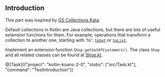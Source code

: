 ## Introduction

This part was inspired by [GS Collections Kata](https://github.com/goldmansachs/gs-collections-kata).

Default collections in Kotlin are Java collections,
but there are lots of useful extension functions for them.
For example, operations that transform a collection to another one, starting with 'to':
[`toSet`](https://kotlinlang.org/api/latest/jvm/stdlib/kotlin.collections/kotlin.-iterable/to-set.html) or
[`toList`](https://kotlinlang.org/api/latest/jvm/stdlib/kotlin.collections/kotlin.-iterable/to-list.html).

Implement an extension function `Shop.getSetOfCustomers()`.
The class `Shop` and all related classes can be found at [Shop.kt](/#/Kotlin%20Koans/Collections/Introduction/Shop.kt).

@[Task]({"project": "kotlin-koans-2-0", "stubs": ["src/Task.kt"], "command": "TestIntroduction"})